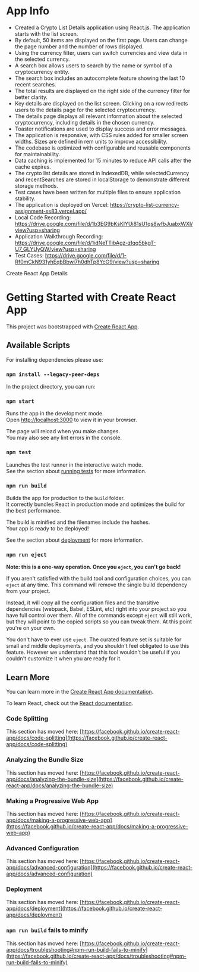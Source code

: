 # App Info

* Created a Crypto List Details application using React.js. The application starts with the list screen.
* By default, 50 items are displayed on the first page. Users can change the page number and the number of rows displayed.
* Using the currency filter, users can switch currencies and view data in the selected currency.
* A search box allows users to search by the name or symbol of a cryptocurrency entity.
* The search box includes an autocomplete feature showing the last 10 recent searches.
* The total results are displayed on the right side of the currency filter for better clarity.
* Key details are displayed on the list screen. Clicking on a row redirects users to the details page for the selected cryptocurrency.
* The details page displays all relevant information about the selected cryptocurrency, including details in the chosen currency.
* Toaster notifications are used to display success and error messages.
* The application is responsive, with CSS rules added for smaller screen widths. Sizes are defined in rem units to improve accessibility.
* The codebase is optimized with configurable and reusable components for maintainability.
* Data caching is implemented for 15 minutes to reduce API calls after the cache expires.
* The crypto list details are stored in IndexedDB, while selectedCurrency and recentSearches are stored in localStorage to demonstrate different storage methods.
* Test cases have been written for multiple files to ensure application stability.
* The application is deployed on Vercel: https://crypto-list-currency-assignment-ss83.vercel.app/
* Local Code Recording: https://drive.google.com/file/d/1b3EG9bKsKlYUi81sU1qs8wfbJuabxWXI/view?usp=sharing
* Application Walkthrough Recording: https://drive.google.com/file/d/1idNeTTibAgz-zIqq5bkgT-U7_GLYUyQW/view?usp=sharing
* Test Cases: https://drive.google.com/file/d/1-Rf0mCkN931yhEqbBbwi7h0dhTp8YcG9/view?usp=sharing

Create React App Details

# Getting Started with Create React App

This project was bootstrapped with [Create React App](https://github.com/facebook/create-react-app).

## Available Scripts

For installing dependencies please use:

### `npm install --legacy-peer-deps`

In the project directory, you can run:

### `npm start`

Runs the app in the development mode.\
Open [http://localhost:3000](http://localhost:3000) to view it in your browser.

The page will reload when you make changes.\
You may also see any lint errors in the console.

### `npm test`

Launches the test runner in the interactive watch mode.\
See the section about [running tests](https://facebook.github.io/create-react-app/docs/running-tests) for more information.

### `npm run build`

Builds the app for production to the `build` folder.\
It correctly bundles React in production mode and optimizes the build for the best performance.

The build is minified and the filenames include the hashes.\
Your app is ready to be deployed!

See the section about [deployment](https://facebook.github.io/create-react-app/docs/deployment) for more information.

### `npm run eject`

**Note: this is a one-way operation. Once you `eject`, you can't go back!**

If you aren't satisfied with the build tool and configuration choices, you can `eject` at any time. This command will remove the single build dependency from your project.

Instead, it will copy all the configuration files and the transitive dependencies (webpack, Babel, ESLint, etc) right into your project so you have full control over them. All of the commands except `eject` will still work, but they will point to the copied scripts so you can tweak them. At this point you're on your own.

You don't have to ever use `eject`. The curated feature set is suitable for small and middle deployments, and you shouldn't feel obligated to use this feature. However we understand that this tool wouldn't be useful if you couldn't customize it when you are ready for it.

## Learn More

You can learn more in the [Create React App documentation](https://facebook.github.io/create-react-app/docs/getting-started).

To learn React, check out the [React documentation](https://reactjs.org/).

### Code Splitting

This section has moved here: [https://facebook.github.io/create-react-app/docs/code-splitting](https://facebook.github.io/create-react-app/docs/code-splitting)

### Analyzing the Bundle Size

This section has moved here: [https://facebook.github.io/create-react-app/docs/analyzing-the-bundle-size](https://facebook.github.io/create-react-app/docs/analyzing-the-bundle-size)

### Making a Progressive Web App

This section has moved here: [https://facebook.github.io/create-react-app/docs/making-a-progressive-web-app](https://facebook.github.io/create-react-app/docs/making-a-progressive-web-app)

### Advanced Configuration

This section has moved here: [https://facebook.github.io/create-react-app/docs/advanced-configuration](https://facebook.github.io/create-react-app/docs/advanced-configuration)

### Deployment

This section has moved here: [https://facebook.github.io/create-react-app/docs/deployment](https://facebook.github.io/create-react-app/docs/deployment)

### `npm run build` fails to minify

This section has moved here: [https://facebook.github.io/create-react-app/docs/troubleshooting#npm-run-build-fails-to-minify](https://facebook.github.io/create-react-app/docs/troubleshooting#npm-run-build-fails-to-minify)
